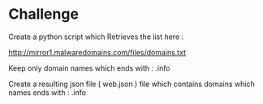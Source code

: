 # Challenge

Create a python script which Retrieves the list here :

http://mirror1.malwaredomains.com/files/domains.txt

Keep only domain names which ends with : .info 

Create a resulting json file ( web.json ) file which contains domains which names ends with  : .info
